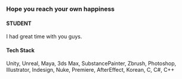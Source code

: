 ### Hope you reach your own happiness 

#### STUDENT
I had great time with you guys. 

#### Tech Stack
Unity, Unreal, Maya, 3ds Max, SubstancePainter, Zbrush, Photoshop, Illustrator, Indesign, Nuke, Premiere, AfterEffect, Korean, C, C#, C++
